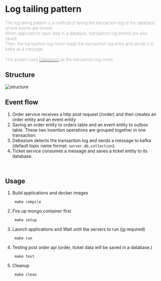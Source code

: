 # Log tailing pattern
<span style="font-weight: lighter">
The log tailing pattern is a method of tailing the transaction log of the database where events are stored.<br>
When applications save data in a database, transaction log entries are also saved.<br>
Then, the transaction log miner reads the transaction log entry and sends it to kafka as a message.<br><br>
This project uses <a href="https://github.com/debezium/debezium">Debezium</a> as the transaction log miner.
</span>
<br>

## Structure
<img src="https://user-images.githubusercontent.com/17774927/186005129-2c28eb54-64ca-4d35-9a14-2c4973f2f3e2.png" alt="structure">
<br>

## Event flow
1. Order service receives a http post request (/order) and then creates an order entity and an event entity 
2. Saving an order entity to orders table and an event entity to outbox table. These two insertion operations are grouped together in one transaction.
3. Debezium detects the transaction log and sends a message to kafka (default topic name format: `server.db.collection`).
4. Ticket service consumes a message and saves a ticket entity to its database.
<br>

## Usage
1. Build applications and docker images

        make compile
2. Fire up mongo container first

        make setup
3. Launch applications and Wait until the servers to run (<a href="https://github.com/stedolan/jq">jq</a> required)

        make run
4. Testing post order api (order, ticket data will be saved in a database.)

        make test

5. Cleanup

        make clean